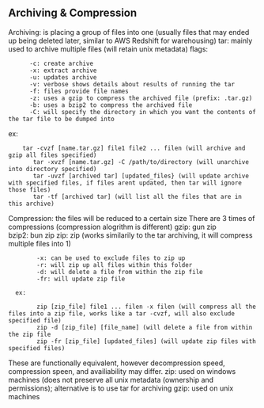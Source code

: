 <h2>Archiving & Compression</h2>

Archiving: is placing a group of files into one (usually files that may ended up being deleted later, similar to AWS Redshift for warehousing) 
  tar: mainly used to archive multiple files (will retain unix metadata)
    flags: 
```
      -c: create archive
      -x: extract archive
      -u: updates archive
      -v: verbose shows details about results of running the tar
      -f: files provide file names
      -z: uses a gzip to compress the archived file (prefix: .tar.gz)
      -b: uses a bzip2 to compress the archived file
      -C: will specify the directory in which you want the contents of the tar file to be dumped into
```   

   ex:
```   
    tar -cvzf [name.tar.gz] file1 file2 ... filen (will archive and gzip all files specified)
       tar -xvzf [name.tar.gz] -C /path/to/directory (will unarchive into directory specified)
       tar -uvzf [archived tar] [updated_files} (will update archive with specified files, if files arent updated, then tar will ignore those files)
       tar -tf [archived tar] (will list all the files that are in this archive)
```

Compression: the files will be reduced to a certain size
  There are 3 times of compressions (compression alogrithm is different)
    gzip: gun zip  
    bzip2: bun zip
    zip: zip (works similarily to the tar archiving, it will compress multiple files into 1)

```
        -x: can be used to exclude files to zip up
        -r: will zip up all files within this folder
        -d: will delete a file from within the zip file
        -fr: will update zip file 
```
      ex:
 
```  
        zip [zip_file] file1 ... filen -x filen (will compress all the files into a zip file, works like a tar -cvzf, will also exclude specified file)
        zip -d [zip_file] [file_name] (will delete a file from within the zip file 
        zip -fr [zip_file] [updated_files] (will update zip files with specified files)
```
These are functionally equivalent, however decompression speed, compression speen, and availiability may differ. 
zip: used on windows machines (does not preserve all unix metadata (ownership and permissions); alternative is to use tar for archiving
gzip: used on unix machines

